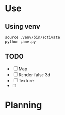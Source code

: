 # Use
## Using venv    
    source .venv/bin/activate
    python game.py


## TODO
- [ ] Map 
- [ ] Render false 3d 
- [ ] Texture
- [ ] 

# Planning

